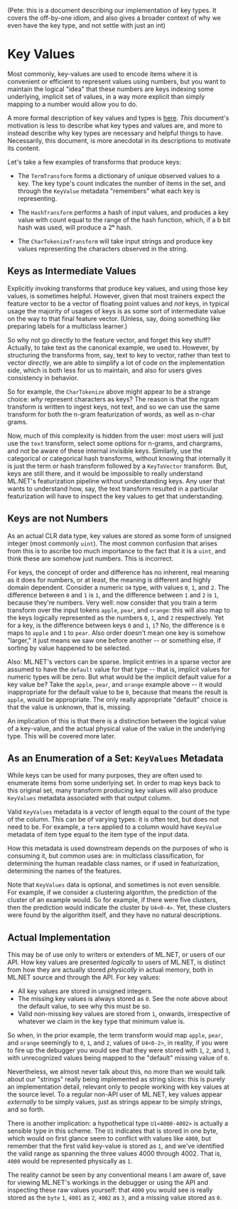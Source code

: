 (Pete: this is a document describing our implementation of key types. It 
covers the off-by-one idiom, and also gives a broader context of why we 
even have the key type, and not settle with just an int)
# Key Values

Most commonly, key-values are used to encode items where it is convenient or
efficient to represent values using numbers, but you want to maintain the
logical "idea" that these numbers are keys indexing some underlying, implicit
set of values, in a way more explicit than simply mapping to a number would
allow you to do.

A more formal description of key values and types is
[here](IDataViewTypeSystem.md#key-types). *This* document's motivation is less
to describe what key types and values are, and more to instead describe why
key types are necessary and helpful things to have. Necessarily, this document,
is more anecdotal in its descriptions to motivate its content.

Let's take a few examples of transforms that produce keys:

* The `TermTransform` forms a dictionary of unique observed values to a key.
  The key type's count indicates the number of items in the set, and through
  the `KeyValue` metadata "remembers" what each key is representing.

* The `HashTransform` performs a hash of input values, and produces a key
  value with count equal to the range of the hash function, which, if a b bit
  hash was used, will produce a 2ᵇ hash.

* The `CharTokenizeTransform` will take input strings and produce key values
  representing the characters observed in the string.

## Keys as Intermediate Values

Explicitly invoking transforms that produce key values, and using those key
values, is sometimes helpful. However, given that most trainers expect the
feature vector to be a vector of floating point values and *not* keys, in
typical usage the majority of usages of keys is as some sort of intermediate
value on the way to that final feature vector. (Unless, say, doing something
like preparing labels for a multiclass learner.)

So why not go directly to the feature vector, and forget this key stuff?
Actually, to take text as the canonical example, we used to. However, by
structuring the transforms from, say, text to key to vector, rather than text
to vector *directly*, we are able to simplify a lot of code on the
implementation side, which is both less for us to maintain, and also for users
gives consistency in behavior.

So for example, the `CharTokenize` above might appear to be a strange choice:
*why* represent characters as keys? The reason is that the ngram transform is
written to ingest keys, not text, and so we can use the same transform for
both the n-gram featurization of words, as well as n-char grams.

Now, much of this complexity is hidden from the user: most users will just use
the `text` transform, select some options for n-grams, and chargrams, and not
be aware of these internal invisible keys. Similarly, use the categorical or
categorical hash transforms, without knowing that internally it is just the
term or hash transform followed by a `KeyToVector` transform. But, keys are
still there, and it would be impossible to really understand ML.NET's
featurization pipeline without understanding keys. Any user that wants to
understand how, say, the text transform resulted in a particular featurization
will have to inspect the key values to get that understanding.

## Keys are not Numbers

As an actual CLR data type, key values are stored as some form of unsigned
integer (most commonly `uint`). The most common confusion that arises from
this is to ascribe too much importance to the fact that it is a `uint`, and
think these are somehow just numbers. This is incorrect.

For keys, the concept of order and difference has no inherent, real meaning as
it does for numbers, or at least, the meaning is different and highly domain
dependent. Consider a numeric `U4` type, with values `0`, `1`, and `2`. The
difference between `0` and `1` is `1`, and the difference between `1` and `2`
is `1`, because they're numbers. Very well: now consider that you train a term
transform over the input tokens `apple`, `pear`, and `orange`: this will also
map to the keys logically represented as the numbers `0`, `1`, and `2`
respectively. Yet for a key, is the difference between keys `0` and `1`, `1`?
No, the difference is `0` maps to `apple` and `1` to `pear`. Also order
doesn't mean one key is somehow "larger," it just means we saw one before
another -- or something else, if sorting by value happened to be selected.

Also: ML.NET's vectors can be sparse. Implicit entries in a sparse vector are
assumed to have the `default` value for that type -- that is, implicit values
for numeric types will be zero. But what would be the implicit default value
for a key value be? Take the `apple`, `pear`, and `orange` example above -- it
would inappropriate for the default value to be `0`, because that means the
result is `apple`, would be appropriate. The only really appropriate "default"
choice is that the value is unknown, that is, missing.

An implication of this is that there is a distinction between the logical
value of a key-value, and the actual physical value of the value in the
underlying type. This will be covered more later.

## As an Enumeration of a Set: `KeyValues` Metadata

While keys can be used for many purposes, they are often used to enumerate
items from some underlying set. In order to map keys back to this original
set, many transform producing key values will also produce `KeyValues`
metadata associated with that output column.

Valid `KeyValues` metadata is a vector of length equal to the count of the
type of the column. This can be of varying types: it is often text, but does
not need to be. For example, a `term` applied to a column would have
`KeyValue` metadata of item type equal to the item type of the input data.

How this metadata is used downstream depends on the purposes of who is
consuming it, but common uses are: in multiclass classification, for
determining the human readable class names, or if used in featurization,
determining the names of the features.

Note that `KeyValues` data is optional, and sometimes is not even sensible.
For example, if we consider a clustering algorithm, the prediction of the
cluster of an example would. So for example, if there were five clusters, then
the prediction would indicate the cluster by `U4<0-4>`. Yet, these clusters
were found by the algorithm itself, and they have no natural descriptions.

## Actual Implementation

This may be of use only to writers or extenders of ML.NET, or users of our
API. How key values are presented *logically* to users of ML.NET, is distinct
from how they are actually stored *physically* in actual memory, both in
ML.NET source and through the API. For key values:

* All key values are stored in unsigned integers.
* The missing key values is always stored as `0`. See the note above about the
  default value, to see why this must be so.
* Valid non-missing key values are stored from `1`, onwards, irrespective of
whatever we claim in the key type that minimum value is.

So when, in the prior example, the term transform would map `apple`, `pear`,
and `orange` seemingly to `0`, `1`, and `2`, values of `U4<0-2>`, in reality,
if you were to fire up the debugger you would see that they were stored with
`1`, `2`, and `3`, with unrecognized values being mapped to the "default"
missing value of `0`.

Nevertheless, we almost never talk about this, no more than we would talk
about our "strings" really being implemented as string slices: this is purely
an implementation detail, relevant only to people working with key values at
the source level. To a regular non-API user of ML.NET, key values appear
*externally* to be simply values, just as strings appear to be simply strings,
and so forth.

There is another implication: a hypothetical type `U1<4000-4002>` is actually
a sensible type in this scheme. The `U1` indicates that is stored in one byte,
which would on first glance seem to conflict with values like `4000`, but
remember that the first valid key-value is stored as `1`, and we've identified
the valid range as spanning the three values 4000 through 4002. That is,
`4000` would be represented physically as `1`.

The reality cannot be seen by any conventional means I am aware of, save for
viewing ML.NET's workings in the debugger or using the API and inspecting
these raw values yourself: that `4000` you would see is really stored as the
`byte` `1`, `4001` as `2`, `4002` as `3`, and a missing value stored as `0`.